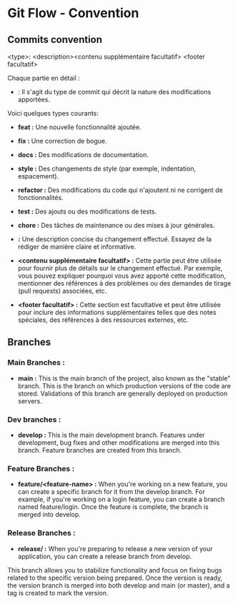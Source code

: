 # Git Flow  - Convention

## Commits convention
\<type>: \<description>\<contenu supplémentaire facultatif> \<footer facultatif>  

Chaque partie en détail :
 
- 	<type> : Il s'agit du type de commit qui décrit la nature des modifications apportées. 
 
 Voici quelques types courants: 

 - **feat :** Une nouvelle fonctionnalité ajoutée. 

 - **fix :** Une correction de bogue. 

 - **docs :** Des modifications de documentation. 

 - **style :** Des changements de style (par exemple, indentation, espacement). 

 - **refactor :** Des modifications du code qui n'ajoutent ni ne corrigent de fonctionnalités. 

 - **test :** Des ajouts ou des modifications de tests. 

 - **chore :** Des tâches de maintenance ou des mises à jour générales. 

 - **<description> :** Une description concise du changement effectué. Essayez de la rédiger de manière claire et informative. 

 - **<contenu supplémentaire facultatif> :** Cette partie peut être utilisée pour fournir plus de détails sur le changement effectué. Par exemple, vous pouvez expliquer pourquoi vous avez apporté cette modification, mentionner des références à des problèmes ou des demandes de tirage (pull requests) associées, etc. 

 - **\<footer facultatif> :** Cette section est facultative et peut être utilisée pour inclure des informations supplémentaires telles que des notes spéciales, des références à des ressources externes, etc. 

## Branches

### Main Branches :

- **main :** This is the main branch of the project, also known as the "stable" branch. This is the branch on which production versions of the code are stored. Validations of this branch are generally deployed on production servers.

### Dev branches :

- **develop :** This is the main development branch. Features under development, bug fixes and other modifications are merged into this branch. Feature branches are created from this branch.

### Feature Branches :
 
  - **feature/\<feature-name> :** When you're working on a new feature, you can create a specific branch for it from the develop branch. For example, if you're working on a login feature, you can create a branch named feature/login. Once the feature is complete, the branch is merged into develop.

### Release Branches :

- **release/<release-number> :** When you're preparing to release a new version of your application, you can create a release branch from develop. 

This branch allows you to stabilize functionality and focus on fixing bugs related to the specific version being prepared. Once the version is ready, the version branch is merged into both develop and main (or master), and a tag is created to mark the version.
